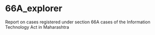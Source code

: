 # 66A_explorer
Report on cases registered under section 66A cases of the Information Technology Act in Maharashtra
